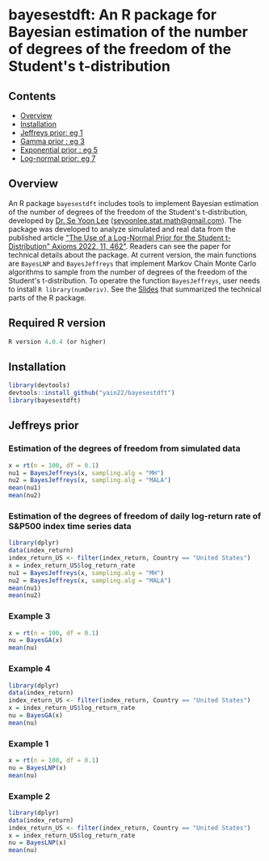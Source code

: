 # bayesestdft: An R package for Bayesian estimation of the number of degrees of the freedom of the Student's t-distribution

## Contents
* [Overview](#overview)
* [Installation](#installation)
* [Jeffreys prior: eg 1](#example-1)
* [Gamma prior : eg 3](#example-3)
* [Exponential prior : eg 5](#example-5)
* [Log-normal prior: eg 7](#example-7)


## Overview
An R package `bayesestdft` includes tools to implement Bayesian estimation of the number of degrees of the freedom of the Student's t-distribution, developed by [Dr. Se Yoon Lee](https://sites.google.com/view/seyoonlee) (seyoonlee.stat.math@gmail.com). The package was developed to analyze simulated and real data from the published article ["The Use of a Log-Normal Prior for the Student t-Distribution" Axioms 2022, 11, 462"](https://www.mdpi.com/2075-1680/11/9/462). Readers can see the paper for technical details about the package. At current version, the main functions are `BayesLNP` and `BayesJeffreys` that implement Markov Chain Monte Carlo algorithms to sample from the number of degrees of the freedom of the Student's t-distribution. To operatre the function `BayesJeffreys`, user needs to install `R library(numDeriv)`. See the [Slides](https://github.com/yain22/bayesestdft/blob/master/doc/Explaining%20R%20Package%20bayesestdft.pdf) that summarized the technical parts of the R package.

## Required R version
```r
R version 4.0.4 (or higher)
```

## Installation

```r
library(devtools)
devtools::install_github("yain22/bayesestdft")
library(bayesestdft)
```

## Jeffreys prior

### Estimation of the degrees of freedom from simulated data

```r
x = rt(n = 100, df = 0.1)
nu1 = BayesJeffreys(x, sampling.alg = "MH")
nu2 = BayesJeffreys(x, sampling.alg = "MALA")
mean(nu1)
mean(nu2)
```

### Estimation of the degrees of freedom of daily log-return rate of S&P500 index time series data 

```r
library(dplyr)
data(index_return)
index_return_US <- filter(index_return, Country == "United States")
x = index_return_US$log_return_rate
nu1 = BayesJeffreys(x, sampling.alg = "MH")
nu2 = BayesJeffreys(x, sampling.alg = "MALA")
mean(nu1)
mean(nu2)
```

### Example 3

```r
x = rt(n = 100, df = 0.1)
nu = BayesGA(x)
mean(nu)
```

### Example 4

```r
library(dplyr)
data(index_return)
index_return_US <- filter(index_return, Country == "United States")
x = index_return_US$log_return_rate
nu = BayesGA(x)
mean(nu)
```


### Example 1

```r
x = rt(n = 100, df = 0.1)
nu = BayesLNP(x)
mean(nu)
```
### Example 2

```r
library(dplyr)
data(index_return)
index_return_US <- filter(index_return, Country == "United States")
x = index_return_US$log_return_rate
nu = BayesLNP(x)
mean(nu)
```
